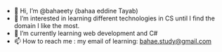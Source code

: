 - 👋 Hi, I’m @bahaeety {bahaa eddine Tayab)
- 👀 I’m interested in learning different technologies in CS until I find the domain I like the most.
- 🌱 I’m currently learning web development and C#
- 📫 How to reach me : my email of learning: bahae.study@gmail.com
<!---
bahaeety/bahaeety is a ✨ special ✨ repository because its `README.md` (this file) appears on your GitHub profile.
You can click the Preview link to take a look at your changes.
--->
